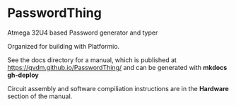 # PasswordThing
Atmega 32U4 based Password generator and typer

Organized for building with Platformio.

See the docs directory for a manual, which is published at 
https://qvdm.github.io/PasswordThing/
and can be generated with **mkdocs gh-deploy**

Circuit assembly and software compiliation 
instructions are in the **Hardware** section
of the manual. 
